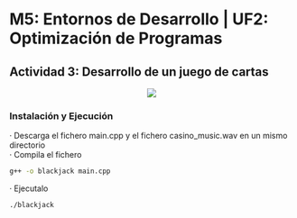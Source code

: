 # M5: Entornos de Desarrollo | UF2: Optimización de Programas
## Actividad 3: Desarrollo de un juego de cartas
<p align="center">
  <img src="https://github.com/IvanTrujilloTech/C-Blackjack/assets/73711008/9e418a21-0e9e-4ebc-b6d5-4c3f12985713">
</p>

### Instalación y Ejecución
· Descarga el fichero main.cpp y el fichero casino_music.wav en un mismo directorio<br>
· Compila el fichero
```sh
g++ -o blackjack main.cpp
```
· Ejecutalo
```sh
./blackjack
```

